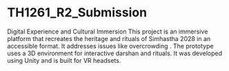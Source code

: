 # TH1261_R2_Submission
Digital Experience and Cultural Immersion  This project is an immersive platform that recreates the heritage and rituals of Simhastha 2028 in an accessible format. It addresses issues like overcrowding . The prototype uses a 3D environment for interactive darshan and rituals. It was developed using Unity and is built for VR headsets. 
